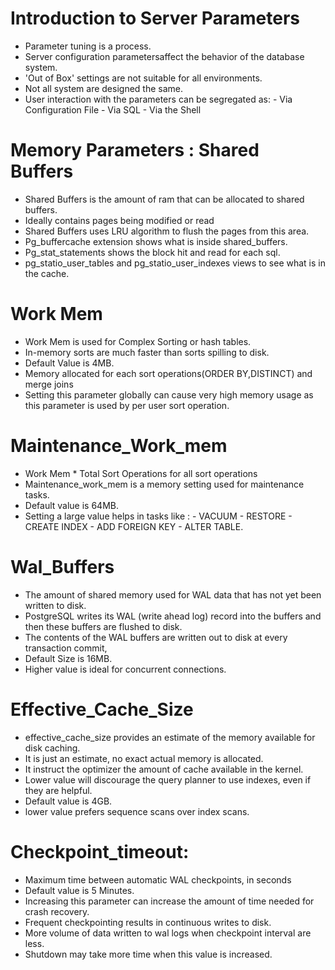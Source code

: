 # Introduction to Server Parameters
- Parameter tuning is a process.
- Server configuration parametersaffect the behavior of the database system.
- 'Out of Box' settings are not suitable for all environments. 
- Not all system are designed the same.
- User interaction with the parameters can be segregated as:
          - Via Configuration File
          - Via SQL
          - Via the Shell

# Memory Parameters	 : Shared Buffers
- Shared Buffers is the amount of ram that can be allocated to shared buffers.
- Ideally contains pages being modified or read
- Shared Buffers uses LRU algorithm to flush the pages from this area.
- Pg_buffercache extension shows what is inside shared_buffers.
- Pg_stat_statements shows the block hit and read for each sql.
- pg_statio_user_tables and pg_statio_user_indexes views to see what is in the cache.


# Work Mem 
- Work Mem is used for Complex Sorting or hash tables.
- In-memory sorts are much faster than sorts spilling to disk.
- Default Value is 4MB.
- Memory allocated for each sort operations(ORDER BY,DISTINCT) and merge joins
- Setting this parameter globally can cause very high memory usage as this parameter is used by per user sort operation.

# Maintenance_Work_mem
- Work Mem * Total Sort Operations for all sort operations
- Maintenance_work_mem is a memory setting used for maintenance tasks. 
- Default value is  64MB.
- Setting a large value helps in tasks like :
            - VACUUM
            - RESTORE
            - CREATE INDEX
            - ADD FOREIGN KEY
            - ALTER TABLE.

# Wal_Buffers
- The amount of shared memory used for WAL data that has not yet been written to disk.
- PostgreSQL writes its WAL (write ahead log) record into the buffers and then these buffers are flushed to disk. 
- The contents of the WAL buffers are written out to disk at every transaction commit,
- Default Size is 16MB.
- Higher value is ideal for concurrent connections.

# Effective_Cache_Size
- effective_cache_size provides an estimate of the memory available for disk caching.
- It is just an estimate, no exact actual memory is allocated.
- It instruct the optimizer the amount of cache available in the kernel.
- Lower value will discourage the query planner to use indexes, even if they are helpful.
- Default value is 4GB.
- lower value prefers sequence scans over index scans.

# Checkpoint_timeout:
- Maximum time between automatic WAL checkpoints, in seconds
- Default value is 5 Minutes.
- Increasing this parameter can increase the amount of time needed for crash recovery.
- Frequent checkpointing results in continuous writes to disk.
- More volume of data written to wal logs when checkpoint interval are less.
- Shutdown may take more time when this value is increased.




